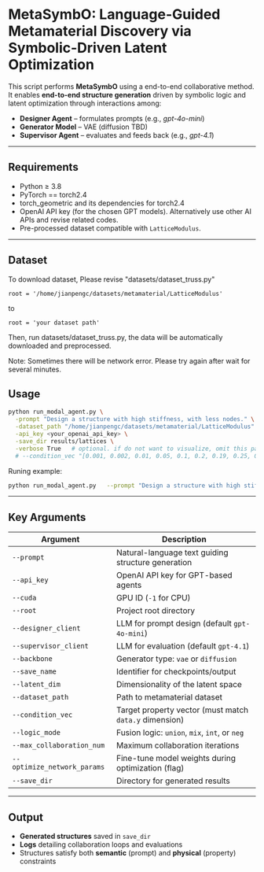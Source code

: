 # MetaSymbO: Language-Guided Metamaterial Discovery via Symbolic-Driven Latent Optimization

This script performs **MetaSymbO** using a end-to-end collaborative method.  
It enables **end-to-end structure generation** driven by symbolic logic and latent optimization through interactions among:

* **Designer Agent** – formulates prompts (e.g., *gpt-4o-mini*)  
* **Generator Model** – VAE (diffusion TBD)  
* **Supervisor Agent** – evaluates and feeds back (e.g., *gpt-4.1*)


---

## Requirements

* Python ≥ 3.8  
* PyTorch  == torch2.4
* torch_geometric and its dependencies for torch2.4
* OpenAI API key (for the chosen GPT models). Alternatively use other AI APIs and revise related codes.  
* Pre-processed dataset compatible with `LatticeModulus`.

---
## Dataset
To download dataset, Please revise "datasets/dataset_truss.py" 
```
root = '/home/jianpengc/datasets/metamaterial/LatticeModulus'
```
to 
```
root = 'your dataset path'
```
Then, run datasets/dataset_truss.py,  the data will be automatically downloaded and preprocessed.

Note: Sometimes there will be network error. Please try again after wait for several minutes.

## Usage

```bash
python run_modal_agent.py \
  -prompt "Design a structure with high stiffness, with less nodes." \
  -dataset_path "/home/jianpengc/datasets/metamaterial/LatticeModulus" \
  -api_key <your_openai_api_key> \
  -save_dir results/lattices \
  -verbose True   # optional. if do not want to visualize, omit this param. 
  # --condition_vec "[0.001, 0.002, 0.01, 0.05, 0.1, 0.2, 0.19, 0.25, 0.2, 0.16, 0.05, 0.08]" # optional. for conditional generation.
```


Runing example:
```bash
python run_modal_agent.py   --prompt "Design a structure with high stiffness, with less nodes."   --dataset_path "/home/jianpengc/datasets/metamaterial/LatticeModulus"   --api_key "" --save_dir "results/lattices" --verbose "True"
```


---

## Key Arguments

| Argument                       | Description                                                                 |
|--------------------------------|-----------------------------------------------------------------------------|
| `--prompt`                     | Natural-language text guiding structure generation                          |
| `--api_key`                    | OpenAI API key for GPT-based agents                                         |
| `--cuda`                       | GPU ID (`-1` for CPU)                                                       |
| `--root`                       | Project root directory                                                      |
| `--designer_client`            | LLM for prompt design (default `gpt-4o-mini`)                               |
| `--supervisor_client`          | LLM for evaluation (default `gpt-4.1`)                                      |
| `--backbone`                   | Generator type: `vae` or `diffusion`                                        |
| `--save_name`                  | Identifier for checkpoints/output                                           |
| `--latent_dim`                 | Dimensionality of the latent space                                          |
| `--dataset_path`               | Path to metamaterial dataset                                               |
| `--condition_vec`              | Target property vector (must match `data.y` dimension)                      |
| `--logic_mode`                 | Fusion logic: `union`, `mix`, `int`, or `neg`                               |
| `--max_collaboration_num`      | Maximum collaboration iterations                                            |
| `--optimize_network_params`    | Fine-tune model weights during optimization (flag)                          |
| `--save_dir`                   | Directory for generated results                                             |

---

## Output

* **Generated structures** saved in `save_dir`  
* **Logs** detailing collaboration loops and evaluations  
* Structures satisfy both **semantic** (prompt) and **physical** (property) constraints


